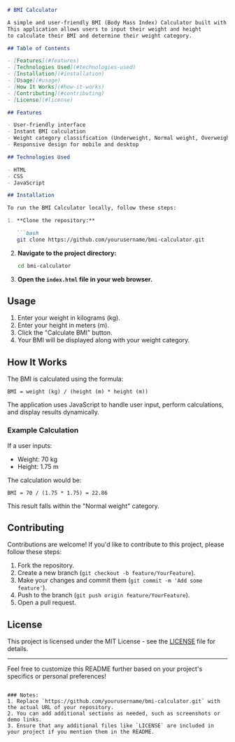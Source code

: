 ```markdown
# BMI Calculator

A simple and user-friendly BMI (Body Mass Index) Calculator built with JavaScript, HTML, and CSS.
This application allows users to input their weight and height
to calculate their BMI and determine their weight category.

## Table of Contents

- [Features](#features)
- [Technologies Used](#technologies-used)
- [Installation](#installation)
- [Usage](#usage)
- [How It Works](#how-it-works)
- [Contributing](#contributing)
- [License](#license)

## Features

- User-friendly interface
- Instant BMI calculation
- Weight category classification (Underweight, Normal weight, Overweight, Obesity)
- Responsive design for mobile and desktop

## Technologies Used

- HTML
- CSS
- JavaScript

## Installation

To run the BMI Calculator locally, follow these steps:

1. **Clone the repository:**

   ```bash
   git clone https://github.com/yourusername/bmi-calculator.git
   ```

2. **Navigate to the project directory:**

   ```bash
   cd bmi-calculator
   ```

3. **Open the `index.html` file in your web browser.**

## Usage

1. Enter your weight in kilograms (kg).
2. Enter your height in meters (m).
3. Click the "Calculate BMI" button.
4. Your BMI will be displayed along with your weight category.

## How It Works

The BMI is calculated using the formula:

```
BMI = weight (kg) / (height (m) * height (m))
```

The application uses JavaScript to handle user input, perform calculations, and display results dynamically.

### Example Calculation

If a user inputs:
- Weight: 70 kg
- Height: 1.75 m

The calculation would be:
```
BMI = 70 / (1.75 * 1.75) = 22.86
```
This result falls within the "Normal weight" category.

## Contributing

Contributions are welcome! If you'd like to contribute to this project, please follow these steps:

1. Fork the repository.
2. Create a new branch (`git checkout -b feature/YourFeature`).
3. Make your changes and commit them (`git commit -m 'Add some feature'`).
4. Push to the branch (`git push origin feature/YourFeature`).
5. Open a pull request.

## License

This project is licensed under the MIT License - see the [LICENSE](LICENSE) file for details.

---

Feel free to customize this README further based on your project's specifics or personal preferences!
```

### Notes:
1. Replace `https://github.com/yourusername/bmi-calculator.git` with the actual URL of your repository.
2. You can add additional sections as needed, such as screenshots or demo links.
3. Ensure that any additional files like `LICENSE` are included in your project if you mention them in the README.
